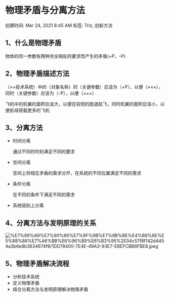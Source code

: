 # 物理矛盾与分离方法

创建时间: Mar 24, 2021 8:45 AM
标签: Triz, 创新方法

## 1、什么是物理矛盾

物体的同一参数有两种完全相反的要求而产生的矛盾(+P，-P)

## 2、物理矛盾描述方法

（××技术系统）中的（对象名称）的（关键参数）应该为（+P），以便（×××），同时（关键参数）应该为（-P），以便（×××）

飞机中的机翼的面积应该大，以便在较短的跑道起飞，同时机翼的面积应该小，以便航母搭载更多的飞机

## 3、分离方法

- 时间分离

    通过不同的时刻满足不同的要求

- 空间分离

    空间上将相互矛盾的需求分开，在系统的不同位置满足不同的需求

- 条件分离

    在不同的条件下满足不同的需求

- 系统级别上分离

## 4、分离方法与发明原理的关系

![%E7%89%A9%E7%90%86%E7%9F%9B%E7%9B%BE%E4%B8%8E%E5%88%86%E7%A6%BB%E6%96%B9%E6%B3%95%2034c57f8f142d4454a3b6e8b3634674f9/1DD78400-7E4E-49A3-93E7-EBEFCBB6FBE8.jpeg](%E7%89%A9%E7%90%86%E7%9F%9B%E7%9B%BE%E4%B8%8E%E5%88%86%E7%A6%BB%E6%96%B9%E6%B3%95%2034c57f8f142d4454a3b6e8b3634674f9/1DD78400-7E4E-49A3-93E7-EBEFCBB6FBE8.jpeg)

## 5、物理矛盾解决流程

- 分析技术系统
- 定义物理矛盾
- 结合分离方法与发明原理解决物理矛盾
